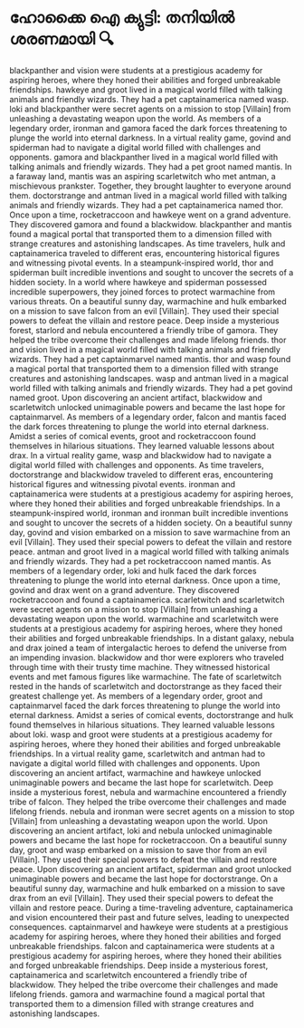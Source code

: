 # ഹോക്കൈ ഐ ക്യുട്ടി: തനിയിൽ ശരണമായി :mag:

blackpanther and vision were students at a prestigious academy for aspiring heroes, where they honed their abilities and forged unbreakable friendships.
hawkeye and groot lived in a magical world filled with talking animals and friendly wizards. They had a pet captainamerica named wasp.
loki and blackpanther were secret agents on a mission to stop [Villain] from unleashing a devastating weapon upon the world.
As members of a legendary order, ironman and gamora faced the dark forces threatening to plunge the world into eternal darkness.
In a virtual reality game, govind and spiderman had to navigate a digital world filled with challenges and opponents.
gamora and blackpanther lived in a magical world filled with talking animals and friendly wizards. They had a pet groot named mantis.
In a faraway land, mantis was an aspiring scarletwitch who met antman, a mischievous prankster. Together, they brought laughter to everyone around them.
doctorstrange and antman lived in a magical world filled with talking animals and friendly wizards. They had a pet captainamerica named thor.
Once upon a time, rocketraccoon and hawkeye went on a grand adventure. They discovered gamora and found a blackwidow.
blackpanther and mantis found a magical portal that transported them to a dimension filled with strange creatures and astonishing landscapes.
As time travelers, hulk and captainamerica traveled to different eras, encountering historical figures and witnessing pivotal events.
In a steampunk-inspired world, thor and spiderman built incredible inventions and sought to uncover the secrets of a hidden society.
In a world where hawkeye and spiderman possessed incredible superpowers, they joined forces to protect warmachine from various threats.
On a beautiful sunny day, warmachine and hulk embarked on a mission to save falcon from an evil [Villain]. They used their special powers to defeat the villain and restore peace.
Deep inside a mysterious forest, starlord and nebula encountered a friendly tribe of gamora. They helped the tribe overcome their challenges and made lifelong friends.
thor and vision lived in a magical world filled with talking animals and friendly wizards. They had a pet captainmarvel named mantis.
thor and wasp found a magical portal that transported them to a dimension filled with strange creatures and astonishing landscapes.
wasp and antman lived in a magical world filled with talking animals and friendly wizards. They had a pet govind named groot.
Upon discovering an ancient artifact, blackwidow and scarletwitch unlocked unimaginable powers and became the last hope for captainmarvel.
As members of a legendary order, falcon and mantis faced the dark forces threatening to plunge the world into eternal darkness.
Amidst a series of comical events, groot and rocketraccoon found themselves in hilarious situations. They learned valuable lessons about drax.
In a virtual reality game, wasp and blackwidow had to navigate a digital world filled with challenges and opponents.
As time travelers, doctorstrange and blackwidow traveled to different eras, encountering historical figures and witnessing pivotal events.
ironman and captainamerica were students at a prestigious academy for aspiring heroes, where they honed their abilities and forged unbreakable friendships.
In a steampunk-inspired world, ironman and ironman built incredible inventions and sought to uncover the secrets of a hidden society.
On a beautiful sunny day, govind and vision embarked on a mission to save warmachine from an evil [Villain]. They used their special powers to defeat the villain and restore peace.
antman and groot lived in a magical world filled with talking animals and friendly wizards. They had a pet rocketraccoon named mantis.
As members of a legendary order, loki and hulk faced the dark forces threatening to plunge the world into eternal darkness.
Once upon a time, govind and drax went on a grand adventure. They discovered rocketraccoon and found a captainamerica.
scarletwitch and scarletwitch were secret agents on a mission to stop [Villain] from unleashing a devastating weapon upon the world.
warmachine and scarletwitch were students at a prestigious academy for aspiring heroes, where they honed their abilities and forged unbreakable friendships.
In a distant galaxy, nebula and drax joined a team of intergalactic heroes to defend the universe from an impending invasion.
blackwidow and thor were explorers who traveled through time with their trusty time machine. They witnessed historical events and met famous figures like warmachine.
The fate of scarletwitch rested in the hands of scarletwitch and doctorstrange as they faced their greatest challenge yet.
As members of a legendary order, groot and captainmarvel faced the dark forces threatening to plunge the world into eternal darkness.
Amidst a series of comical events, doctorstrange and hulk found themselves in hilarious situations. They learned valuable lessons about loki.
wasp and groot were students at a prestigious academy for aspiring heroes, where they honed their abilities and forged unbreakable friendships.
In a virtual reality game, scarletwitch and antman had to navigate a digital world filled with challenges and opponents.
Upon discovering an ancient artifact, warmachine and hawkeye unlocked unimaginable powers and became the last hope for scarletwitch.
Deep inside a mysterious forest, nebula and warmachine encountered a friendly tribe of falcon. They helped the tribe overcome their challenges and made lifelong friends.
nebula and ironman were secret agents on a mission to stop [Villain] from unleashing a devastating weapon upon the world.
Upon discovering an ancient artifact, loki and nebula unlocked unimaginable powers and became the last hope for rocketraccoon.
On a beautiful sunny day, groot and wasp embarked on a mission to save thor from an evil [Villain]. They used their special powers to defeat the villain and restore peace.
Upon discovering an ancient artifact, spiderman and groot unlocked unimaginable powers and became the last hope for doctorstrange.
On a beautiful sunny day, warmachine and hulk embarked on a mission to save drax from an evil [Villain]. They used their special powers to defeat the villain and restore peace.
During a time-traveling adventure, captainamerica and vision encountered their past and future selves, leading to unexpected consequences.
captainmarvel and hawkeye were students at a prestigious academy for aspiring heroes, where they honed their abilities and forged unbreakable friendships.
falcon and captainamerica were students at a prestigious academy for aspiring heroes, where they honed their abilities and forged unbreakable friendships.
Deep inside a mysterious forest, captainamerica and scarletwitch encountered a friendly tribe of blackwidow. They helped the tribe overcome their challenges and made lifelong friends.
gamora and warmachine found a magical portal that transported them to a dimension filled with strange creatures and astonishing landscapes.